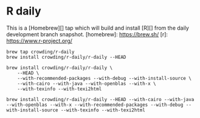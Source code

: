 # R daily

This is a [Homebrew][] tap which will build and install [R][] from the daily development branch snapshot.
[homebrew]: https://brew.sh/
[r]: https://www.r-project.org/

    brew tap crowding/r-daily
    brew install crowding/r-daily/r-daily --HEAD

    brew install crowding/r-daily/r-daily \
        --HEAD \
        --with-recommended-packages --with-debug --with-install-source \ 
        --with-cairo --with-java --with-openblas --with-x \
        --with-texinfo --with-texi2html

    brew install crowding/r-daily/r-daily --HEAD --with-cairo --with-java --with-openblas --with-x --with-recommended-packages --with-debug --with-install-source --with-texinfo --with-texi2html
